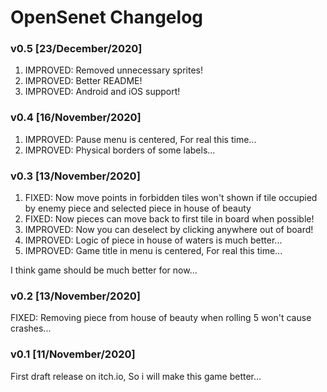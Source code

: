 # OpenSenet Changelog

### v0.5 [23/December/2020]

1. IMPROVED: Removed unnecessary sprites!
2. IMPROVED: Better README!
3. IMPROVED: Android and iOS support!

### v0.4 [16/November/2020]

1. IMPROVED: Pause menu is centered, For real this time...
2. IMPROVED: Physical borders of some labels...

### v0.3 [13/November/2020]

1. FIXED: Now move points in forbidden tiles won't shown if tile occupied by enemy piece and selected piece in house of beauty
2. FIXED: Now pieces can move back to first tile in board when possible!
3. IMPROVED: Now you can deselect by clicking anywhere out of board!
4. IMPROVED: Logic of piece in house of waters is much better...
5. IMPROVED: Game title in menu is centered, For real this time...

I think game should be much better for now...

### v0.2 [13/November/2020]

FIXED: Removing piece from house of beauty when rolling 5 won't cause crashes...

### v0.1 [11/November/2020]

First draft release on itch.io, So i will make this game better...